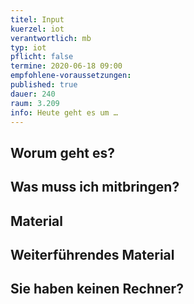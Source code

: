 ```yaml
---
titel: Input
kuerzel: iot
verantwortlich: mb
typ: iot
pflicht: false
termine: 2020-06-18 09:00
empfohlene-voraussetzungen: 
published: true
dauer: 240
raum: 3.209
info: Heute geht es um …
---
```


## Worum geht es?

## Was muss ich mitbringen?

## Material

## Weiterführendes Material

## Sie haben keinen Rechner?

